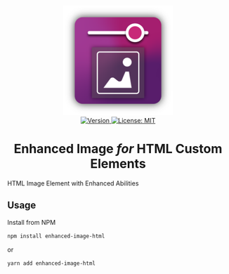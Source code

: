 <p align="center">
    <img
        src="https://raw.githubusercontent.com/plurid/enhanced-image/master/about/assets/identity/enhanced-image-logo.png"
        height="250px"
    >
    <br />
    <a
        target="_blank"
        href="https://www.npmjs.com/package/@plurid/enhanced-image-html"
    >
        <img
            src="https://img.shields.io/npm/v/@plurid/enhanced-image-html.svg?logo=npm&colorB=1380C3&style=for-the-badge"
            alt="Version"
        >
    </a>
    <a
        target="_blank"
        href="https://github.com/plurid/enhanced-image/blob/master/LICENSE"
    >
        <img
            src="https://img.shields.io/badge/license-MIT-blue.svg?colorB=1380C3&style=for-the-badge"
            alt="License: MIT"
        >
    </a>
</p>



<h1 align="center">
    Enhanced Image <i>for</i> HTML Custom Elements
</h1>

HTML Image Element with Enhanced Abilities


## Usage

Install from NPM

``` bash
npm install enhanced-image-html
```

or

``` bash
yarn add enhanced-image-html
```



<!-- then use in your HTML instead of the regular `<img>` tag

``` html
<enhanced-image src="/path/to/image.ext"><enhanced-image>
```

The image can be enhanced in `HTML`

``` js
<enhanced-image
    invert="1" // 0 or 1
    contrast="152" // values between 0 and 200
    hue="-47" // values between -180 and 180
    saturation="76" // values between 0 and 200
    lightness="123" // values between 0 and 200
    src="/path/to/image.ext">
<enhanced-image>
```

or programmatically in `JS`

``` js
let enhancedImage = document.querySelector('#enhanced-image-id');
enhancedImage.invert = "1"; // 0 or 1
enhancedImage.contrast = "152" // values between 0 and 200
enhancedImage.hue = "-47" // values between -180 and 180
enhancedImage.saturation = "76" // values between 0 and 200
enhancedImage.lightness = "123" // values between 0 and 200
``` -->


<!-- ## [Demo](https://caveljan.com/enhanced-image/)

Each image will have on hover an `Enhanced Image` settings button in the corner.

![alt text][on-hover]

[on-hover]: https://raw.githubusercontent.com/plurid/enhanced-image-html/master/about/demo/on-hover.png "Enhanced Image on Hover"

Clicking/tapping the button will reveal the controls.

![alt text][on-toggle]

[on-toggle]: https://raw.githubusercontent.com/plurid/enhanced-image-html/master/about/demo/on-toggle.png "Enhanced Image on Toggle"

Moving the sliders alters the image accordingly.

![alt text][on-edit]

[on-edit]: https://raw.githubusercontent.com/plurid/enhanced-image-html/master/about/demo/on-edit.png "Enhanced Image on Edit" -->

